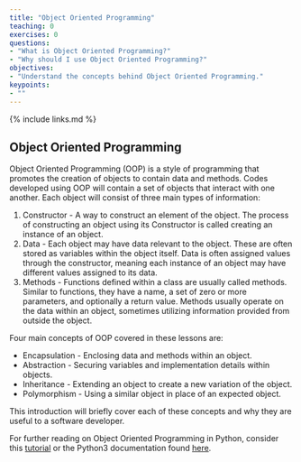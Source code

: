 ```yaml
---
title: "Object Oriented Programming"
teaching: 0
exercises: 0
questions:
- "What is Object Oriented Programming?"
- "Why should I use Object Oriented Programming?"
objectives:
- "Understand the concepts behind Object Oriented Programming."
keypoints:
- ""
---
```


{% include links.md %}
## Object Oriented Programming
Object Oriented Programming (OOP) is a style of programming that promotes the creation of objects to contain data and methods.
Codes developed using OOP will contain a set of objects that interact with one another.
Each object will consist of three main types of information:
1. Constructor - A way to construct an element of the object.
The process of constructing an object using its Constructor is called creating an instance of an object.
2. Data - Each object may have data relevant to the object.
These are often stored as variables within the object itself.
Data is often assigned values through the constructor, meaning each instance of an object may have different values assigned to its data.
3. Methods - Functions defined within a class are usually called methods.
Similar to functions, they have a name, a set of zero or more parameters, and optionally a return value.
Methods usually operate on the data within an object, sometimes utilizing information provided from outside the object.

Four main concepts of OOP covered in these lessons are:
* Encapsulation - Enclosing data and methods within an object.
* Abstraction - Securing variables and implementation details within objects.
* Inheritance - Extending an object to create a new variation of the object.
* Polymorphism - Using a similar object in place of an expected object.

This introduction will briefly cover each of these concepts and why they are useful to a software developer.

For further reading on Object Oriented Programming in Python, consider this [tutorial](https://www.python-course.eu/python3_object_oriented_programming.php) or the Python3 documentation found [here](https://docs.python.org/3/tutorial/classes.html).
